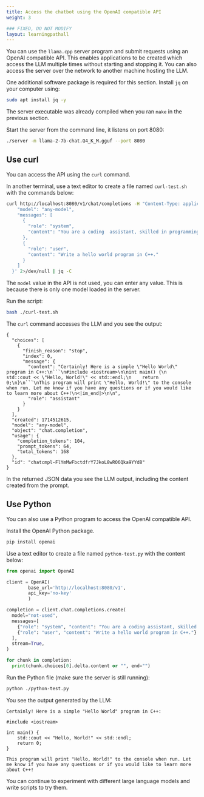 ```yaml
---
title: Access the chatbot using the OpenAI compatible API 
weight: 3

### FIXED, DO NOT MODIFY
layout: learningpathall
---
```


You can use the `llama.cpp` server program and submit requests using an OpenAI compatible API.
This enables applications to be created which access the LLM multiple times without starting and stopping it. You can also access the server over the network to another machine hosting the LLM.

One additional software package is required for this section. Install `jq` on your computer using:

```bash
sudo apt install jq -y
```

The server executable was already compiled when you ran `make` in the previous section. 

Start the server from the command line, it listens on port 8080:

```bash
./server -m llama-2-7b-chat.Q4_K_M.gguf --port 8080
```

## Use curl

You can access the API using the `curl` command. 

In another terminal, use a text editor to create a file named `curl-test.sh` with the commands below: 

```bash
curl http://localhost:8080/v1/chat/completions -H "Content-Type: application/json"   -d '{
    "model": "any-model",
    "messages": [
      {
        "role": "system",
        "content": "You are a coding  assistant, skilled in programming."
      },
      {
        "role": "user",
        "content": "Write a hello world program in C++."
      }
    ]
  }' 2>/dev/null | jq -C
```

The `model` value in the API is not used, you can enter any value. This is because there is only one model loaded in the server. 

Run the script:

```bash
bash ./curl-test.sh
```

The `curl` command accesses the LLM and you see the output:

```output
{
  "choices": [
    {
      "finish_reason": "stop",
      "index": 0,
      "message": {
        "content": "Certainly! Here is a simple \"Hello World\" program in C++:\n```\n#include <iostream>\n\nint main() {\n    std::cout << \"Hello, World!\" << std::endl;\n    return 0;\n}\n```\nThis program will print \"Hello, World!\" to the console when run. Let me know if you have any questions or if you would like to learn more about C++!\n<|im_end|>\n\n",
        "role": "assistant"
      }
    }
  ],
  "created": 1714512615,
  "model": "any-model",
  "object": "chat.completion",
  "usage": {
    "completion_tokens": 104,
    "prompt_tokens": 64,
    "total_tokens": 168
  },
  "id": "chatcmpl-FlYmMwFbctdfrY7JkoL8wRO6Qka9YYd8"
}
```

In the returned JSON data you see the LLM output, including the content created from the prompt. 

## Use Python

You can also use a Python program to access the OpenAI compatible API.

Install the OpenAI Python package.

```bash
pip install openai
```

Use a text editor to create a file named `python-test.py` with the content below: 

```python
from openai import OpenAI

client = OpenAI(
        base_url='http://localhost:8080/v1',
        api_key='no-key'
        )

completion = client.chat.completions.create(
  model="not-used",
  messages=[
    {"role": "system", "content": "You are a coding assistant, skilled in programming.."},
    {"role": "user", "content": "Write a hello world program in C++."}
  ],
  stream=True,
)

for chunk in completion:
  print(chunk.choices[0].delta.content or "", end="")
```

Run the Python file (make sure the server is still running):

```bash
python ./python-test.py
```

You see the output generated by the LLM:

```output
Certainly! Here is a simple "Hello World" program in C++:

#include <iostream>

int main() {
    std::cout << "Hello, World!" << std::endl;
    return 0;
}

This program will print "Hello, World!" to the console when run. Let me know if you have any questions or if you would like to learn more about C++!
```

You can continue to experiment with different large language models and write scripts to try them.
